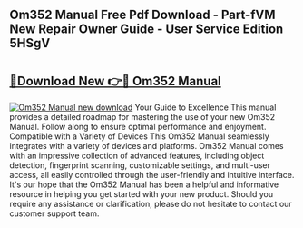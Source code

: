 ## Om352 Manual Free Pdf Download - Part-fVM New Repair Owner Guide - User Service Edition 5HSgV

# <h2><a href="http://bc79922.oget.top/?id=Om352+Manual">🔗Download New 👉🔴 Om352 Manual</a></h2>

[![Om352 Manual new download](https://i.imgur.com/5g1atiW.png)](http://bc79922.oget.top/?id=Om352+Manual)
Your Guide to Excellence This manual provides a detailed roadmap for mastering the use of your new Om352 Manual. Follow along to ensure optimal performance and enjoyment. Compatible with a Variety of Devices This Om352 Manual seamlessly integrates with a variety of devices and platforms. Om352 Manual comes with an impressive collection of advanced features, including object detection, fingerprint scanning, customizable settings, and multi-user access, all easily controlled through the user-friendly and intuitive interface. It's our hope that the Om352 Manual has been a helpful and informative resource in helping you get started with your new product. Should you require any assistance or clarification, please do not hesitate to contact our customer support team.
